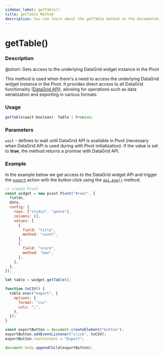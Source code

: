 ```yaml
---
sidebar_label: getTable()
title: getTable Method
description: You can learn about the getTable method in the documentation of the DHTMLX JavaScript Pivot library. Browse developer guides and API reference, try out code examples and live demos, and download a free 30-day evaluation version of DHTMLX Pivot.
---
```


# getTable()

### Description

@short: Gets access to the underlying DataGrid widget instance in the Pivot

This method is used when there's a need to access the underlying DataGrid widget instance in the Pivot. It provides direct access to all DataGrid functionality ([DataGrid API](https://docs.svar.dev/svelte/grid/api/overview/api_overview)), allowing for operations such as data serialization and exporting in various formats.

### Usage

~~~jsx {}
getTable(wait:boolean): Table | Promise;
~~~


### Parameters

`wait` - defines to wait until DataGrid API is available in Pivot (necessary when DataGrid API is used during with Pivot initialization). If the value is set to **true**, the method returns a promise with DataGrid API.

### Example

In the example below we get access to the DataGrid widget API and trigger the [`export`](https://docs.svar.dev/svelte/grid/api/actions/export) action with the button click using the [`api.exe()`](/api/methods/exec) method.

~~~jsx {}
// create Pivot
const widget = new pivot.Pivot("#root", {
  fields,
  data,
  config: {
    rows: ["studio", "genre"],
    columns: [],
    values: [
      {
        field: "title",
        method: "count",
      },
      {
        field: "score",
        method: "max",
      },
    ],
  },
});

let table = widget.getTable();

function toCSV() {
  table.exeс("export", {
    options: {
      format: "csv",
      cols: ";",
    },
  });
}

const exportButton = document.createElement("button");
exportButton.addEventListener("click", toCSV);
exportButton.textContent = "Export";

document.body.appendChild(exportButton);
~~~
